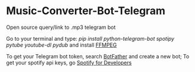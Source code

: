 # Music-Converter-Bot-Telegram
Open source query/link to .mp3 telegram bot

Go to your terminal and type: *pip install python-telegram-bot spotipy pytube youtube-dl pydub* and install [FFMPEG](https://ffmpeg.org/download.html)

To get your Telegram bot token, search [BotFather](https://t.me/BotFather) and create a new bot;
To get your spotify api keys, go [Spotify for Developers](https://developer.spotify.com/dashboard)
